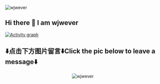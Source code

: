 <p align="left"> 
    <img src="https://komarev.com/ghpvc/?username=wjwever" alt="wjwever" /> 
</p>

## Hi there 👋 I am wjwever



 <a href="https://github.com/ashutosh00710/github-readme-activity-graph">
      <img src="https://github-readme-activity-graph.vercel.app/graph?username=wjwever&theme=xcode&hide_border=true" alt="Activity graph">
 </a>

## ⬇️**点击下方图片留言**⬇️**Click the pic below to leave a message**⬇️

<!-- See also https://github.com/journey-ad/journey-ad/blob/master/README.md -->

<div align="center">
     <img src="https://chat.getloli.com/room/@wjwever.github/svg?align=center&theme=light&width=500&height=200&limit=20&title=wjwever@github:%20~&fontSize=13))"  href="https://chat.getloli.com/room/@wjwever.github?title="chat" alt="wjwever" /> 
    
</div>

